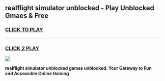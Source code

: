 
## realflight simulator unblocked - Play Unblocked Gmaes & Free
<h3>
<a href="https://news.freeplayer.one?title=realflight_simulator_unblocked&ref=16F">CLICK TO PLAY</a></h3>
<hr>

<h3>
<a href="https://news.freeplayer.one?title=realflight_simulator_unblocked&ref=16F">CLICK 2 PLAY</a>
  
</h3>

<a href="https://news.freeplayer.one?title=realflight_simulator_unblocked&ref=16F/"><img src="https://clearcache.store/games.png"></a>


**realflight simulator unblocked games unblocked: Your Gateway to Fun and Accessible Online Gaming**
